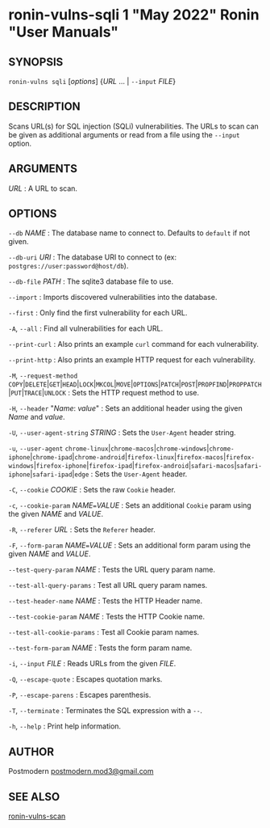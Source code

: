 # ronin-vulns-sqli 1 "May 2022" Ronin "User Manuals"

## SYNOPSIS

`ronin-vulns sqli` [*options*] {*URL* ... \| `--input` *FILE*}

## DESCRIPTION

Scans URL(s) for SQL injection (SQLi) vulnerabilities. The URLs to scan
can be given as additional arguments or read from a file using the `--input`
option.

## ARGUMENTS

*URL*
: A URL to scan.

## OPTIONS

`--db` *NAME*
: The database name to connect to. Defaults to `default` if not given.

`--db-uri` *URI*
: The database URI to connect to
  (ex: `postgres://user:password@host/db`).

`--db-file` *PATH*
: The sqlite3 database file to use.

`--import`
: Imports discovered vulnerabilities into the database.

`--first`
: Only find the first vulnerability for each URL.

`-A`, `--all`
: Find all vulnerabilities for each URL.

`--print-curl`
: Also prints an example `curl` command for each vulnerability.

`--print-http`
: Also prints an example HTTP request for each vulnerability.

`-M`, `--request-method` `COPY`|`DELETE`|`GET`|`HEAD`|`LOCK`|`MKCOL`|`MOVE`|`OPTIONS`|`PATCH`|`POST`|`PROPFIND`|`PROPPATCH`|`PUT`|`TRACE`|`UNLOCK`
: Sets the HTTP request method to use.

`-H`, `--header` "*Name*: *value*"
: Sets an additional header using the given *Name* and *value*.

`-U`, `--user-agent-string` *STRING*
: Sets the `User-Agent` header string.

`-u`, `--user-agent` `chrome-linux`\|`chrome-macos`\|`chrome-windows`\|`chrome-iphone`\|`chrome-ipad`\|`chrome-android`\|`firefox-linux`\|`firefox-macos`\|`firefox-windows`\|`firefox-iphone`\|`firefox-ipad`\|`firefox-android`\|`safari-macos`\|`safari-iphone`\|`safari-ipad`\|`edge`
: Sets the `User-Agent` header.

`-C`, `--cookie` *COOKIE*
: Sets the raw `Cookie` header.

`-c`, `--cookie-param` *NAME*`=`*VALUE*
: Sets an additional `Cookie` param using the given *NAME* and *VALUE*.

`-R`, `--referer` *URL*
: Sets the `Referer` header.

`-F`, `--form-param` *NAME*`=`*VALUE*
: Sets an additional form param using the given *NAME* and *VALUE*.

`--test-query-param` *NAME*
: Tests the URL query param name.

`--test-all-query-params`
: Test all URL query param names.

`--test-header-name` *NAME*
: Tests the HTTP Header name.

`--test-cookie-param` *NAME*
: Tests the HTTP Cookie name.

`--test-all-cookie-params`
: Test all Cookie param names.

`--test-form-param` *NAME*
: Tests the form param name.

`-i`, `--input` *FILE*
: Reads URLs from the given *FILE*.

`-Q`, `--escape-quote`
: Escapes quotation marks.

`-P`, `--escape-parens`
: Escapes parenthesis.

`-T`, `--terminate`
: Terminates the SQL expression with a `--`.

`-h`, `--help`
: Print help information.

## AUTHOR

Postmodern <postmodern.mod3@gmail.com>

## SEE ALSO

[ronin-vulns-scan](ronin-vulns-scan.1.md)